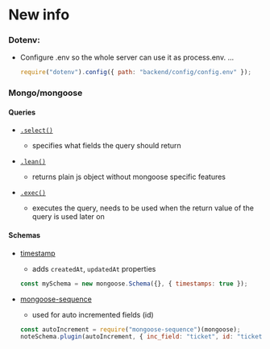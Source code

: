 # New info

### Dotenv:

- Configure .env so the whole server can use it as process.env. ...
  ```js
  require("dotenv").config({ path: "backend/config/config.env" });
  ```

### Mongo/mongoose

#### Queries

- [`.select()`](https://devdocs.io/mongoose/api/query#query_Query-select)
  - specifies what fields the query should return
- [`.lean()`](https://devdocs.io/mongoose/api/query#query_Query-lean)
  - returns plain js object without mongoose specific features
- [`.exec()`](https://devdocs.io/mongoose/api/query#query_Query-exec)

  - executes the query, needs to be used when the return value of the query is used later on

#### Schemas

- [timestamp](https://mongoosejs.com/docs/timestamps.html)

  - adds `createdAt`, `updatedAt` properties

  ```js
  const mySchema = new mongoose.Schema({}, { timestamps: true });
  ```

- [mongoose-sequence](https://www.npmjs.com/package/mongoose-sequence)

  - used for auto incremented fields (id)

  ```js
  const autoIncrement = require("mongoose-sequence")(mongoose);
  noteSchema.plugin(autoIncrement, { inc_field: "ticket", id: "ticketNums", start_seq: 1 });
  ```
